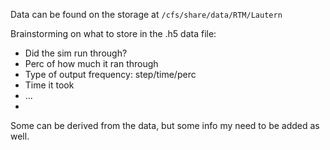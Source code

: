 Data can be found on the storage at 
`/cfs/share/data/RTM/Lautern`

Brainstorming on what to store in the .h5 data file:
* Did the sim run through?
* Perc of how much it ran through
* Type of output frequency: step/time/perc
* Time it took
* ...
* 

Some can be derived from the data, but some info my need to be added as well.